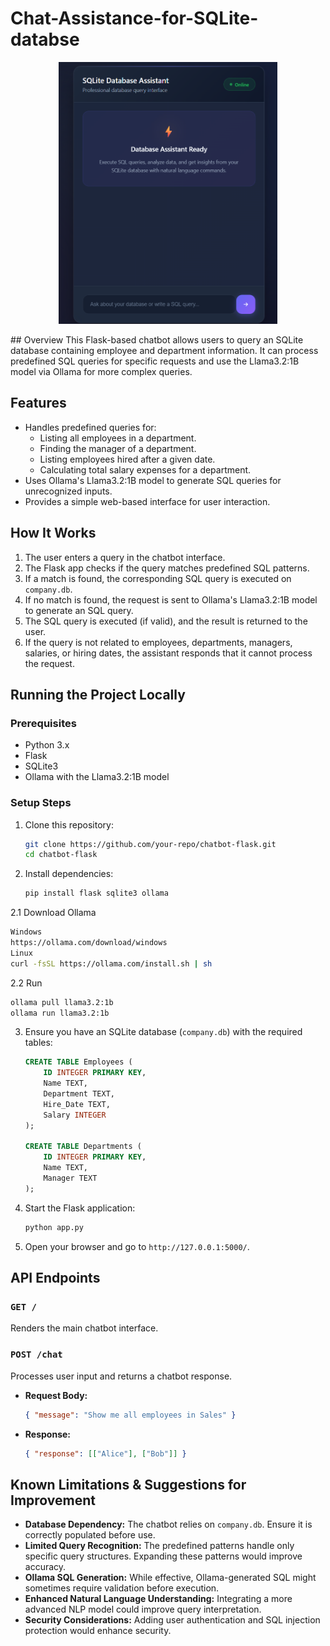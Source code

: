 # Chat-Assistance-for-SQLite-databse
<p align="center">
  <img src="images/interface.png" alt="Chat Interface" width="350"/>
</p>
## Overview
This Flask-based chatbot allows users to query an SQLite database containing employee and department information. It can process predefined SQL queries for specific requests and use the Llama3.2:1B model via Ollama for more complex queries.

## Features
- Handles predefined queries for:
  - Listing all employees in a department.
  - Finding the manager of a department.
  - Listing employees hired after a given date.
  - Calculating total salary expenses for a department.
- Uses Ollama's Llama3.2:1B model to generate SQL queries for unrecognized inputs.
- Provides a simple web-based interface for user interaction.

## How It Works
1. The user enters a query in the chatbot interface.
2. The Flask app checks if the query matches predefined SQL patterns.
3. If a match is found, the corresponding SQL query is executed on `company.db`.
4. If no match is found, the request is sent to Ollama's Llama3.2:1B model to generate an SQL query.
5. The SQL query is executed (if valid), and the result is returned to the user.
6. If the query is not related to employees, departments, managers, salaries, or hiring dates, the assistant responds that it cannot process the request.

## Running the Project Locally
### Prerequisites
- Python 3.x
- Flask
- SQLite3
- Ollama with the Llama3.2:1B model

### Setup Steps
1. Clone this repository:
   ```bash
   git clone https://github.com/your-repo/chatbot-flask.git
   cd chatbot-flask
   ```
2. Install dependencies:
   ```bash
   pip install flask sqlite3 ollama
   ```
  2.1 Download Ollama
  ```bash
  Windows
  https://ollama.com/download/windows
  Linux
  curl -fsSL https://ollama.com/install.sh | sh
  ```
  2.2 Run 
  ```bash
  ollama pull llama3.2:1b
  ollama run llama3.2:1b
  ```

3. Ensure you have an SQLite database (`company.db`) with the required tables:
   ```sql
   CREATE TABLE Employees (
       ID INTEGER PRIMARY KEY,
       Name TEXT,
       Department TEXT,
       Hire_Date TEXT,
       Salary INTEGER
   );

   CREATE TABLE Departments (
       ID INTEGER PRIMARY KEY,
       Name TEXT,
       Manager TEXT
   );
   ```
4. Start the Flask application:
   ```bash
   python app.py
   ```
5. Open your browser and go to `http://127.0.0.1:5000/`.

## API Endpoints
### `GET /`
Renders the main chatbot interface.

### `POST /chat`
Processes user input and returns a chatbot response.
- **Request Body:**
  ```json
  { "message": "Show me all employees in Sales" }
  ```
- **Response:**
  ```json
  { "response": [["Alice"], ["Bob"]] }
  ```

## Known Limitations & Suggestions for Improvement
- **Database Dependency:** The chatbot relies on `company.db`. Ensure it is correctly populated before use.
- **Limited Query Recognition:** The predefined patterns handle only specific query structures. Expanding these patterns would improve accuracy.
- **Ollama SQL Generation:** While effective, Ollama-generated SQL might sometimes require validation before execution.
- **Enhanced Natural Language Understanding:** Integrating a more advanced NLP model could improve query interpretation.
- **Security Considerations:** Adding user authentication and SQL injection protection would enhance security.
